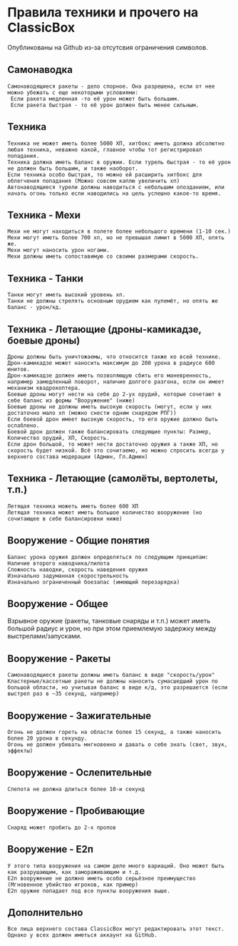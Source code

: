 # Правила техники и прочего на ClassicBox
Опубликованы на Github из-за отсутсвия ограничения символов.

## Самонаводка
    Самонаводящиеся ракеты - дело спорное. Она разрешена, если от нее можно убежать с еще некоторыми условиями:
     Если ракета медленная -то её урон может быть большим.
     Если ракета быстрая - то её урон должен быть менее сильным.

## Техника
    Техника не может иметь более 5000 ХП, хитбокс иметь должна абсолютно любая техника, неважно какой, главное чтобы тот регистрировал попадания.
    Техника должна иметь баланс в оружии. Если турель быстрая - то её урон не должен быть большим, и также наоборот.
    Если техника особо быстрая, то можно ей расширить хитбокс для облегчения попадания (Можно совсем каплю увеличить хп)
    Автонаводящиеся турели должны наводиться с небольшим опозданием, или начать огонь только если наводились на цель успешно какое-то время.

## Техника - Мехи
    Мехи не могут находиться в полете более небольшого времени (1-10 сек.)
    Мехи могут иметь более 700 хп, но не превышая лимит в 5000 ХП, опять же.
    Мехи могут наносить урон ногами.
    Мехи должны иметь сопоставимую со своими размерами скорость.

## Техника - Танки
    Танки могут иметь высокий уровень хп.
    Танки не должны стрелять основным орудием как пулемёт, но опять же баланс - урон/кд.

## Техника - Летающие (дроны-камикадзе, боевые дроны)
    Дроны должны быть уничтожаемы, что относится также ко всей технике.
    Дрон-камикадзе может наносить максимум до 200 урона в радиусе 600 юнитов.
    Дрон-камикадзе должен иметь позволяющую сбить его маневренность, например замедленный поворот, наличие долгого разгона, если он имеет механизм квадрокоптера.
    Боевые дроны могут нести на себе до 2-ух орудий, которые сочетают в себе баланс из формы "Вооружение" (ниже)
    Боевые дроны не должны иметь высокую скорость (могут, если у них достаточно мало хп (можно снести одним снарядом РПГ)) 
    Если боевой дрон имеет высокую скорость, то его оружие должно быть ослаблено.
    Боевой дрон должен также балансировать следующие пункты: Размер, Количество орудий, ХП, Скорость. 
    Если дрон большой, то может нести достаточно оружия а также ХП, но скорость будет низкой. Всё это сочитаемо, но можно спросить всегда у верхнего состава модерации (Админ, Гл.Админ)
   
## Техника - Летающие (самолёты, вертолеты, т.п.)
    Летящая техника можеть иметь более 600 ХП
    Летящая техника может иметь большое количество вооружение (но сочитающее в себе балансировки ниже)

## Вооружение - Общие понятия 
    Баланс урона оружия должен определяться по следующим принципам:
    Наличие второго наводчика/пилота
    Сложность наводки, скорость наведения оружия
    Изначально задуманная скорострельность 
    Изначально ограниченный боезапас (имеющий перезарядка)

## Вооружение - Общее
   Взрывное оружие (ракеты, танковые снаряды и т.п.) может иметь большой радиус и урон, но при этом приемлемую задержку между выстрелами/запусками.
    

## Вооружение - Ракеты
    Самонаводящиеся ракеты должны иметь баланс в виде "скорость/урон"
    Кластерные/кассетные ракеты не должны наносить сумасшедший урон по большой области, но учитывая баланс в виде к/д, это разрешается (если выстрел раз в ~35 секунд, например)
    
## Вооружение - Зажигательные
    Огонь не должен гореть на области более 15 секунд, а также наносить более 20 урона в секунду.
    Огонь не должен убивать мнгновенно и давать о себе знать (свет, звук, эффекты)
    
## Вооружение - Ослепительные
    Слепота не должна длиться более 10-и секунд

## Вооружение - Пробивающие
    Снаряд может пробить до 2-х пропов

## Вооружение - Е2п
    У этого типа вооружения на самом деле много вариаций. Оно может быть как разрушающим, как замораживающим и т.д. 
    Е2п вооружение не должно иметь особо серьёзное преимущество (Мгновенное убийство игроков, как пример)
    Е2п оружие попадает под все пункты вооружения выше.

## Дополнительно 
    Все лица верхнего состава ClassicBox могут редактировать этот текст. Однако у всех должен иметься аккаунт на GitHub.